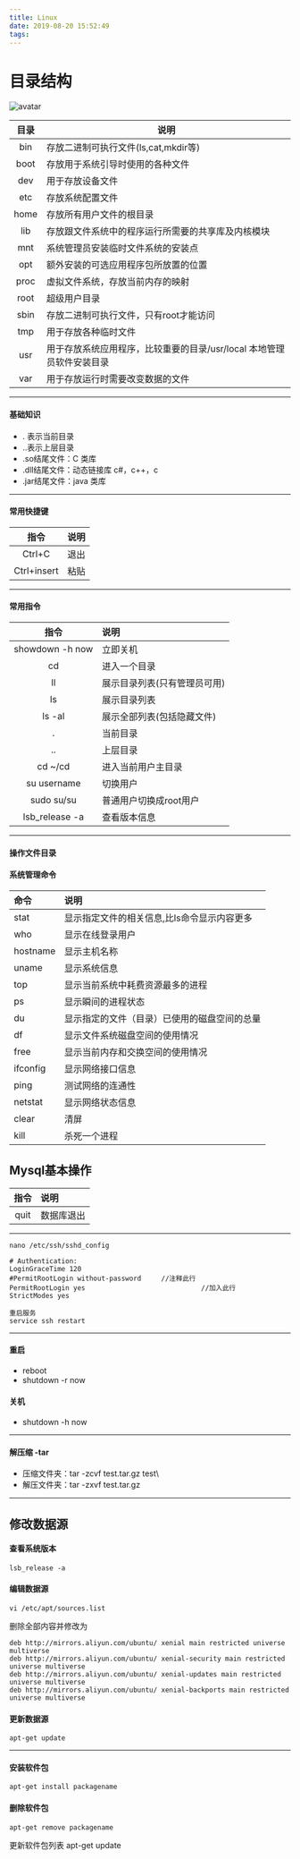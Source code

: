 ```yaml
---
title: Linux
date: 2019-08-20 15:52:49
tags:
---
```




# 目录结构
![avatar](https://414706657.oss-cn-shenzhen.aliyuncs.com/psb.jpg)

| 目录 | 说明                                                                | 
|:-: | --------------------------------------------------------------------- | 
| bin  | 存放二进制可执行文件(ls,cat,mkdir等)                       | 
| boot | 存放用于系统引导时使用的各种文件                      |
| dev  | 用于存放设备文件                                              |  
| etc  | 存放系统配置文件                                              | 
| home | 存放所有用户文件的根目录                                  | 
| lib  | 存放跟文件系统中的程序运行所需要的共享库及内核模块 | 
| mnt  | 系统管理员安装临时文件系统的安装点                   |  
| opt  | 额外安装的可选应用程序包所放置的位置                | 
| proc | 虚拟文件系统，存放当前内存的映射                      |
| root | 超级用户目录                                                    | 
| sbin | 存放二进制可执行文件，只有root才能访问               | 
| tmp  | 用于存放各种临时文件                                        |
| usr  | 用于存放系统应用程序，比较重要的目录/usr/local 本地管理员软件安装目录 |
| var  | 用于存放运行时需要改变数据的文件                      | 

--------------------- 


#### 基础知识
- . 表示当前目录
- ..表示上层目录
- .so结尾文件：C 类库
- .dll结尾文件：动态链接库  c#，c++，c
- .jar结尾文件：java 类库

--------------------- 

#### 常用快捷键

指令 | 说明
:-: | :- 
Ctrl+C |退出
Ctrl+insert|粘贴

--------------------- 
#### 常用指令

指令 | 说明
:-: | :- 
showdown -h now | 立即关机
cd  |   进入一个目录
ll  |   展示目录列表(只有管理员可用)
ls  |   展示目录列表
ls -al  |   展示全部列表(包括隐藏文件)
.   |   当前目录
..  |   上层目录
cd ~/cd |进入当前用户主目录
su username |   切换用户
sudo su/su |    普通用户切换成root用户
lsb_release -a|查看版本信息

--------------------- 

#### 操作文件目录


#### 系统管理命令
<table>
<thead>
<tr>
<th style="text-align:left">命令</th>
<th style="text-align:left">说明</th>
</tr>
</thead>
<tbody>
<tr>
<td style="text-align:left">stat</td>
<td style="text-align:left">显示指定文件的相关信息,比ls命令显示内容更多</td>
</tr>
<tr>
<td style="text-align:left">who</td>
<td style="text-align:left">显示在线登录用户</td>
</tr>
<tr>
<td style="text-align:left">hostname</td>
<td style="text-align:left">显示主机名称</td>
</tr>
<tr>
<td style="text-align:left">uname</td>
<td style="text-align:left">显示系统信息</td>
</tr>
<tr>
<td style="text-align:left">top</td>
<td style="text-align:left">显示当前系统中耗费资源最多的进程</td>
</tr>
<tr>
<td style="text-align:left">ps</td>
<td style="text-align:left">显示瞬间的进程状态</td>
</tr>
<tr>
<td style="text-align:left">du</td>
<td style="text-align:left">显示指定的文件（目录）已使用的磁盘空间的总量</td>
</tr>
<tr>
<td style="text-align:left">df</td>
<td style="text-align:left">显示文件系统磁盘空间的使用情况</td>
</tr>
<tr>
<td style="text-align:left">free</td>
<td style="text-align:left">显示当前内存和交换空间的使用情况</td>
</tr>
<tr>
<td style="text-align:left">ifconfig</td>
<td style="text-align:left">显示网络接口信息</td>
</tr>
<tr>
<td style="text-align:left">ping</td>
<td style="text-align:left">测试网络的连通性</td>
</tr>
<tr>
<td style="text-align:left">netstat</td>
<td style="text-align:left">显示网络状态信息</td>
</tr>
<tr>
<td style="text-align:left">clear</td>
<td style="text-align:left">清屏</td>
</tr>
<tr>
<td style="text-align:left">kill</td>
<td style="text-align:left">杀死一个进程</td>
</tr>
</tbody>
</table>

## Mysql基本操作
指令 | 说明 
:-: | :- 
quit | 数据库退出
--------------------- 

    nano /etc/ssh/sshd_config
    
    # Authentication:
    LoginGraceTime 120
    #PermitRootLogin without-password     //注释此行
    PermitRootLogin yes                             //加入此行
    StrictModes yes
    
    重启服务
    service ssh restart
    
--------------------- 

#### 重启
- reboot
- shutdown -r now   
#### 关机
- shutdown -h now
--------------------- 
#### 解压缩 -tar
- 压缩文件夹：tar -zcvf test.tar.gz test\
- 解压文件夹：tar -zxvf test.tar.gz
---------------------
## 修改数据源
#### 查看系统版本
    lsb_release -a
#### 编辑数据源
    vi /etc/apt/sources.list
删除全部内容并修改为   

    deb http://mirrors.aliyun.com/ubuntu/ xenial main restricted universe multiverse
    deb http://mirrors.aliyun.com/ubuntu/ xenial-security main restricted universe multiverse
    deb http://mirrors.aliyun.com/ubuntu/ xenial-updates main restricted universe multiverse
    deb http://mirrors.aliyun.com/ubuntu/ xenial-backports main restricted universe multiverse

#### 更新数据源
    apt-get update
   
---------------------------------- 
#### 安装软件包
    apt-get install packagename
    
#### 删除软件包
    apt-get remove packagename
更新软件包列表
apt-get update
